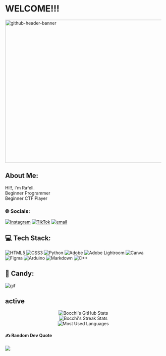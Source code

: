# WELCOME!!!

<img width="1700" height="460" alt="github-header-banner" src="https://github.com/user-attachments/assets/7cd320c2-9ae3-4570-b8e7-d998f92cbb77" />

## About Me:
HI!!, I'm Rafell. <br>Beginner Programmer<br>Beginner CTF Player

### 🌐 Socials:
[![Instagram](https://img.shields.io/badge/Instagram-%23E4405F.svg?logo=Instagram&logoColor=white)](https://instagram.com/@rafellgeh!) [![TikTok](https://img.shields.io/badge/TikTok-%23000000.svg?logo=TikTok&logoColor=white)](https://tiktok.com/@r_apelll) [![email](https://img.shields.io/badge/Email-D14836?logo=gmail&logoColor=white)](mailto:rafellgeraldo@gmail.com) 

## 💻 Tech Stack:
![HTML5](https://img.shields.io/badge/html5-%23E34F26.svg?style=for-the-badge&logo=html5&logoColor=white) ![CSS3](https://img.shields.io/badge/css3-%231572B6.svg?style=for-the-badge&logo=css3&logoColor=white) ![Python](https://img.shields.io/badge/python-3670A0?style=for-the-badge&logo=python&logoColor=ffdd54) ![Adobe](https://img.shields.io/badge/adobe-%23FF0000.svg?style=for-the-badge&logo=adobe&logoColor=white) ![Adobe Lightroom](https://img.shields.io/badge/Adobe%20Lightroom-31A8FF.svg?style=for-the-badge&logo=Adobe%20Lightroom&logoColor=white) ![Canva](https://img.shields.io/badge/Canva-%2300C4CC.svg?style=for-the-badge&logo=Canva&logoColor=white) ![Figma](https://img.shields.io/badge/figma-%23F24E1E.svg?style=for-the-badge&logo=figma&logoColor=white) ![Arduino](https://img.shields.io/badge/-Arduino-00979D?style=for-the-badge&logo=Arduino&logoColor=white) ![Markdown](https://img.shields.io/badge/markdown-%23000000.svg?style=for-the-badge&logo=markdown&logoColor=white) ![C++](https://img.shields.io/badge/c++-%2300599C.svg?style=for-the-badge&logo=c%2B%2B&logoColor=white) 
## 🍬 Candy:
![gif](https://tenor.com/id/view/anime-cute-sus-stare-fox-girl-gif-2773443117564484523.gif)

## active
<div align="center">
  <img src="https://github-readme-stats.vercel.app/api?username=WearTime&show_icons=true&theme=radical&hide_border=true&bg_color=0D1117&title_color=FF69B4&icon_color=FF69B4&text_color=FFFFFF" alt="Bocchi's GitHub Stats">
</div>

<div align="center">
  <img src="https://github-readme-streak-stats.herokuapp.com?user=WearTime&theme=radical&hide_border=true&background=0D1117&ring=FF69B4&fire=FF69B4&currStreakLabel=FF69B4" alt="Bocchi's Streak Stats">
</div>

<div align="center">
  <img src="https://github-readme-stats.vercel.app/api/top-langs/?username=WearTime&layout=compact&theme=radical&hide_border=true&bg_color=0D1117&title_color=FF69B4&text_color=FFFFFF" alt="Most Used Languages">
</div>

#### ✍️ Random Dev Quote
![](https://quotes-github-readme.vercel.app/api?type=horizontal&theme=radical)

<!-- Proudly created with GPRM ( https://gprm.itsvg.in ) -->
